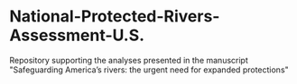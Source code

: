 # National-Protected-Rivers-Assessment-U.S.
Repository supporting the analyses presented in the manuscript "Safeguarding America’s rivers: the urgent need for expanded protections"
